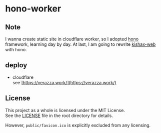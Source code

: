 # hono-worker

## Note
I wanna create static site in cloudflare worker, so I adopted [hono](https://hono.dev/) framework, learning day by day. At last, I am going to rewrite [kishax-web](https://github.com/verazza/kishax-web) with hono.

## deploy
- cloudflare  
see [https://verazza.work/](https://verazza.work/)

## License
This project as a whole is licensed under the MIT License.  
See the [LICENSE](LICENSE) file in the root directory for details.  
  
However, `public/favicon.ico` is explicitly excluded from any licensing.
